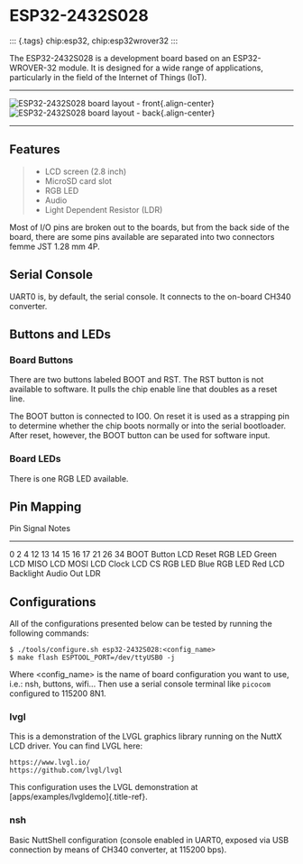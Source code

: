 ESP32-2432S028
==============

::: {.tags}
chip:esp32, chip:esp32wrover32
:::

The ESP32-2432S028 is a development board based on an ESP32-WROVER-32
module. It is designed for a wide range of applications, particularly in
the field of the Internet of Things (IoT).

  --------------------------------------------------------------------------------- -------------------------------------------------------------------------------
  ![ESP32-2432S028 board layout - front](esp32-2432S028-front.png){.align-center}   ![ESP32-2432S028 board layout - back](esp32-2432s028-back.png){.align-center}
  --------------------------------------------------------------------------------- -------------------------------------------------------------------------------

Features
--------

> -   LCD screen (2.8 inch)
> -   MicroSD card slot
> -   RGB LED
> -   Audio
> -   Light Dependent Resistor (LDR)

Most of I/O pins are broken out to the boards, but from the back side of
the board, there are some pins available are separated into two
connectors femme JST 1.28 mm 4P.

Serial Console
--------------

UART0 is, by default, the serial console. It connects to the on-board
CH340 converter.

Buttons and LEDs
----------------

### Board Buttons

There are two buttons labeled BOOT and RST. The RST button is not
available to software. It pulls the chip enable line that doubles as a
reset line.

The BOOT button is connected to IO0. On reset it is used as a strapping
pin to determine whether the chip boots normally or into the serial
bootloader. After reset, however, the BOOT button can be used for
software input.

### Board LEDs

There is one RGB LED available.

Pin Mapping
-----------

  Pin                                Signal                                                                                                                        Notes
  ---------------------------------- ----------------------------------------------------------------------------------------------------------------------------- -------
  0 2 4 12 13 14 15 16 17 21 26 34   BOOT Button LCD Reset RGB LED Green LCD MISO LCD MOSI LCD Clock LCD CS RGB LED Blue RGB LED Red LCD Backlight Audio Out LDR   

Configurations
--------------

All of the configurations presented below can be tested by running the
following commands:

    $ ./tools/configure.sh esp32-2432S028:<config_name>
    $ make flash ESPTOOL_PORT=/dev/ttyUSB0 -j

Where \<config\_name\> is the name of board configuration you want to
use, i.e.: nsh, buttons, wifi\... Then use a serial console terminal
like `picocom` configured to 115200 8N1.

### lvgl

This is a demonstration of the LVGL graphics library running on the
NuttX LCD driver. You can find LVGL here:

    https://www.lvgl.io/
    https://github.com/lvgl/lvgl

This configuration uses the LVGL demonstration at
[apps/examples/lvgldemo]{.title-ref}.

### nsh

Basic NuttShell configuration (console enabled in UART0, exposed via USB
connection by means of CH340 converter, at 115200 bps).
